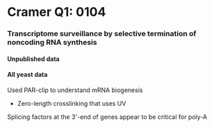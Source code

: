 # Cramer Q1: 0104

### Transcriptome surveillance by selective termination of noncoding RNA synthesis

#### Unpublished data

#### All yeast data

Used PAR-clip to understand mRNA biogenesis

* Zero-length crosslinking that uses UV

Splicing factors at the 3'-end of genes appear to be critical for poly-A
